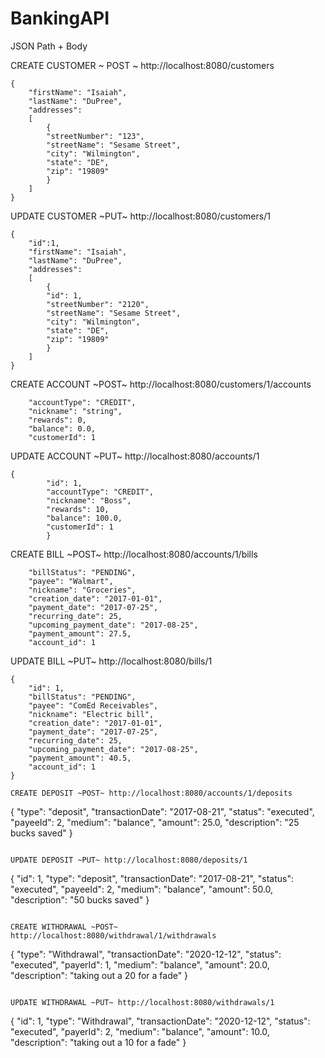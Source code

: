 # BankingAPI

JSON Path + Body

CREATE CUSTOMER ~ POST ~ http://localhost:8080/customers
```
{   
    "firstName": "Isaiah",
    "lastName": "DuPree",
    "addresses":
    [
        {
        "streetNumber": "123",
        "streetName": "Sesame Street",
        "city": "Wilmington",
        "state": "DE",
        "zip": "19809"
        }
    ]   
}
```
UPDATE CUSTOMER ~PUT~ http://localhost:8080/customers/1
```
{   
    "id":1,
    "firstName": "Isaiah",
    "lastName": "DuPree",
    "addresses":
    [
        {
        "id": 1,    
        "streetNumber": "2120",
        "streetName": "Sesame Street",
        "city": "Wilmington",
        "state": "DE",
        "zip": "19809"
        }
    ]
}
```

CREATE ACCOUNT ~POST~ http://localhost:8080/customers/1/accounts
```
    "accountType": "CREDIT",
    "nickname": "string",
    "rewards": 0,
    "balance": 0.0,
    "customerId": 1
```

UPDATE ACCOUNT ~PUT~ http://localhost:8080/accounts/1
```
{
        "id": 1,
        "accountType": "CREDIT",
        "nickname": "Boss",
        "rewards": 10,
        "balance": 100.0,
        "customerId": 1
        }
```

CREATE BILL ~POST~ http://localhost:8080/accounts/1/bills
```
    "billStatus": "PENDING",
    "payee": "Walmart",
    "nickname": "Groceries",
    "creation_date": "2017-01-01",
    "payment_date": "2017-07-25",
    "recurring_date": 25,
    "upcoming_payment_date": "2017-08-25",
    "payment_amount": 27.5,
    "account_id": 1
```

UPDATE BILL ~PUT~ http://localhost:8080/bills/1
```
{
    "id": 1,
    "billStatus": "PENDING",
    "payee": "ComEd Receivables",
    "nickname": "Electric bill",
    "creation_date": "2017-01-01",
    "payment_date": "2017-07-25",
    "recurring_date": 25,
    "upcoming_payment_date": "2017-08-25",
    "payment_amount": 40.5,
    "account_id": 1
}

CREATE DEPOSIT ~POST~ http://localhost:8080/accounts/1/deposits
```
{
   "type": "deposit",
   "transactionDate": "2017-08-21",
   "status": "executed",
   "payeeId": 2,
   "medium": "balance",
   "amount": 25.0,
   "description": "25 bucks saved"
}
```

UPDATE DEPOSIT ~PUT~ http://localhost:8080/deposits/1
```
{
        "id": 1,
        "type": "deposit",
        "transactionDate": "2017-08-21",
        "status": "executed",
        "payeeId": 2,
        "medium": "balance",
        "amount": 50.0,
        "description": "50 bucks saved"
}
```

CREATE WITHDRAWAL ~POST~ http://localhost:8080/withdrawal/1/withdrawals
```
{
    "type": "Withdrawal",
    "transactionDate": "2020-12-12",
    "status": "executed",
    "payerId": 1,
    "medium": "balance",
    "amount": 20.0,
    "description": "taking out a 20 for a fade"
}
```

UPDATE WITHDRAWAL ~PUT~ http://localhost:8080/withdrawals/1
```
{
       "id": 1,
        "type": "Withdrawal",
        "transactionDate": "2020-12-12",
        "status": "executed",
        "payerId": 2,
        "medium": "balance",
        "amount": 10.0,
        "description": "taking out a 10 for a fade"
}
```

